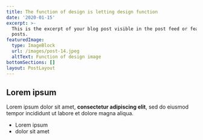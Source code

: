 ```yaml
---
title: The function of design is letting design function
date: '2020-01-15'
excerpt: >-
  This is the excerpt of your blog post visible in the post feed or featured
  posts.
featuredImage:
  type: ImageBlock
  url: /images/post-14.jpeg
  altText: Function of design image
bottomSections: []
layout: PostLayout
---
```

## Lorem ipsum

Lorem ipsum dolor sit amet, **consectetur adipiscing elit**, sed do eiusmod tempor incididunt ut labore et dolore magna aliqua.

- Lorem ipsum
- dolor sit amet